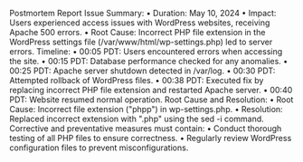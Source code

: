 Postmortem Report
Issue Summary:
•	Duration: May 10, 2024
•	Impact: Users experienced access issues with WordPress websites, receiving Apache 500 errors.
•	Root Cause: Incorrect PHP file extension in the WordPress settings file (/var/www/html/wp-settings.php) led to server errors.
Timeline:
•	00:05 PDT: Users encountered errors when accessing the site.
•	00:15 PDT: Database performance checked for any anomalies.
•	00:25 PDT: Apache server shutdown detected in /var/log.
•	00:30 PDT: Attempted rollback of WordPress files.
•	00:38 PDT: Executed fix by replacing incorrect PHP file extension and restarted Apache server.
•	00:40 PDT: Website resumed normal operation.
Root Cause and Resolution:
•	Root Cause: Incorrect file extension ("phpp") in wp-settings.php.
•	Resolution: Replaced incorrect extension with ".php" using the sed -i command.
Corrective and preventative measures must contain:
•	Conduct thorough testing of all PHP files to ensure correctness.
•	Regularly review WordPress configuration files to prevent misconfigurations.
